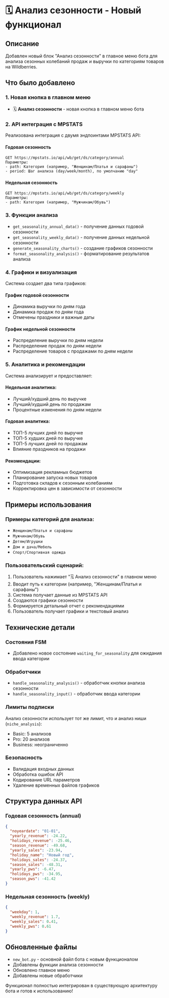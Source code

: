# 🗓️ Анализ сезонности - Новый функционал

## Описание
Добавлен новый блок "Анализ сезонности" в главное меню бота для анализа сезонных колебаний продаж и выручки по категориям товаров на Wildberries.

## Что было добавлено

### 1. Новая кнопка в главном меню
- 🗓️ **Анализ сезонности** - новая кнопка в главном меню бота

### 2. API интеграция с MPSTATS
Реализована интеграция с двумя эндпоинтами MPSTATS API:

#### Годовая сезонность
```
GET https://mpstats.io/api/wb/get/ds/category/annual
Параметры:
- path: Категория (например, "Женщинам/Платья и сарафаны")  
- period: Шаг анализа (day/week/month), по умолчанию "day"
```

#### Недельная сезонность
```
GET https://mpstats.io/api/wb/get/ds/category/weekly
Параметры:
- path: Категория (например, "Мужчинам/Обувь")
```

### 3. Функции анализа
- `get_seasonality_annual_data()` - получение данных годовой сезонности
- `get_seasonality_weekly_data()` - получение данных недельной сезонности
- `generate_seasonality_charts()` - создание графиков сезонности
- `format_seasonality_analysis()` - форматирование результатов анализа

### 4. Графики и визуализация
Система создает два типа графиков:

#### График годовой сезонности
- Динамика выручки по дням года
- Динамика продаж по дням года
- Отмечены праздники и важные даты

#### График недельной сезонности
- Распределение выручки по дням недели
- Распределение продаж по дням недели  
- Распределение товаров с продажами по дням недели

### 5. Аналитика и рекомендации
Система анализирует и предоставляет:

#### Недельная аналитика:
- Лучший/худший день по выручке
- Лучший/худший день по продажам
- Процентные изменения по дням недели

#### Годовая аналитика:
- ТОП-5 лучших дней по выручке
- ТОП-5 худших дней по выручке
- ТОП-5 лучших дней по продажам
- Влияние праздников на продажи

#### Рекомендации:
- Оптимизация рекламных бюджетов
- Планирование запуска новых товаров
- Подготовка складов к сезонным колебаниям
- Корректировка цен в зависимости от сезонности

## Примеры использования

### Примеры категорий для анализа:
- `Женщинам/Платья и сарафаны`
- `Мужчинам/Обувь`
- `Детям/Игрушки`
- `Дом и дача/Мебель`
- `Спорт/Спортивная одежда`

### Пользовательский сценарий:
1. Пользователь нажимает "🗓️ Анализ сезонности" в главном меню
2. Вводит путь к категории (например, "Женщинам/Платья и сарафаны")
3. Система получает данные из MPSTATS API
4. Создаются графики сезонности
5. Формируется детальный отчет с рекомендациями
6. Пользователь получает графики и текстовый анализ

## Технические детали

### Состояния FSM
- Добавлено новое состояние `waiting_for_seasonality` для ожидания ввода категории

### Обработчики
- `handle_seasonality_analysis()` - обработчик кнопки анализа сезонности
- `handle_seasonality_input()` - обработчик ввода категории

### Лимиты подписки
Анализ сезонности использует тот же лимит, что и анализ ниши (`niche_analysis`):
- Basic: 5 анализов
- Pro: 20 анализов  
- Business: неограниченно

### Безопасность
- Валидация входных данных
- Обработка ошибок API
- Кодирование URL параметров
- Удаление временных файлов графиков

## Структура данных API

### Годовая сезонность (annual)
```json
{
  "noyeardate": "01-01",
  "yearly_revenue": -24.22,
  "holidays_revenue": -25.46, 
  "season_revenue": -49.68,
  "yearly_sales": -23.94,
  "holiday_name": "Новый год",
  "holidays_sales": -24.37,
  "season_sales": -48.31,
  "yearly_pws": -6.47,
  "holidays_pws": -34.95,
  "season_pws": -41.42
}
```

### Недельная сезонность (weekly)
```json
{
  "weekday": 1,
  "weekly_revenue": 1.7,
  "weekly_sales": 0.41, 
  "weekly_pws": 0.61
}
```

## Обновленные файлы
- `new_bot.py` - основной файл бота с новым функционалом
- Добавлены функции анализа сезонности
- Обновлено главное меню
- Добавлены новые обработчики

Функционал полностью интегрирован в существующую архитектуру бота и готов к использованию! 